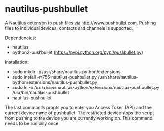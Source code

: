 # nautilus-pushbullet
A Nautilus extension to push files via http://www.pushbullet.com. Pushing files to individual devices, contacts and channels is supported.

Dependencies:
* nautilus
* python2-pushbullet (https://pypi.python.org/pypi/pushbullet.py)

Installation:
 * sudo mkdir -p /usr/share/nautilus-python/extensions
 * sudo install -m755 nautilus-pushbullet.py /usr/share/nautilus-python/extensions/nautilus-pushbullet.py
 * sudo ln -s /usr/share/nautilus-python/extensions/nautilus-pushbullet.py /usr/bin/nautilus-pushbullet
 * nautilus-pushbullet

The last commands propts you to enter you Access Token (API) and the current device name of pushbullet. The restricted device stops the script from pushing to the device you are currently working on. This command needs to be run only once.
 
